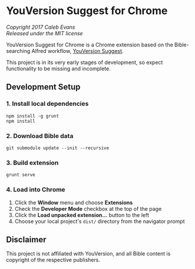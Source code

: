 # YouVersion Suggest for Chrome

*Copyright 2017 Caleb Evans*  
*Released under the MIT license*

YouVersion Suggest for Chrome is a Chrome extension based on the Bible-searching
Alfred workflow, [YouVersion Suggest][yvs].

This project is in its very early stages of development, so expect functionality
to be missing and incomplete.

[yvs]: https://github.com/caleb531/youversion-suggest

## Development Setup

### 1. Install local dependencies

```
npm install -g grunt
npm install
```

### 2. Download Bible data

```
git submodule update --init --recursive
```

### 3. Build extension

```
grunt serve
```

### 4. Load into Chrome

1. Click the **Window** menu and choose **Extensions**
2. Check the **Developer Mode** checkbox at the top of the page
3. Click the **Load unpacked extension...** button to the left
4. Choose your local project's `dist/` directory from the navigator prompt

## Disclaimer

This project is not affiliated with YouVersion, and all Bible content is
copyright of the respective publishers.
